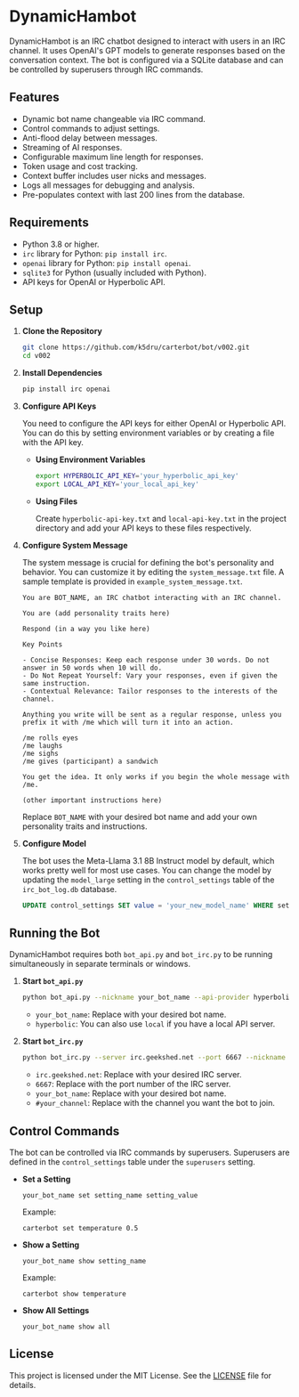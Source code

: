 # DynamicHambot

DynamicHambot is an IRC chatbot designed to interact with users in an IRC channel. It uses OpenAI's GPT models to generate responses based on the conversation context. The bot is configured via a SQLite database and can be controlled by superusers through IRC commands.

## Features

- Dynamic bot name changeable via IRC command.
- Control commands to adjust settings.
- Anti-flood delay between messages.
- Streaming of AI responses.
- Configurable maximum line length for responses.
- Token usage and cost tracking.
- Context buffer includes user nicks and messages.
- Logs all messages for debugging and analysis.
- Pre-populates context with last 200 lines from the database.

## Requirements

- Python 3.8 or higher.
- `irc` library for Python: `pip install irc`.
- `openai` library for Python: `pip install openai`.
- `sqlite3` for Python (usually included with Python).
- API keys for OpenAI or Hyperbolic API.

## Setup

1. **Clone the Repository**

   ```bash
   git clone https://github.com/k5dru/carterbot/bot/v002.git
   cd v002
   ```

2. **Install Dependencies**

   ```bash
   pip install irc openai
   ```

3. **Configure API Keys**

   You need to configure the API keys for either OpenAI or Hyperbolic API. You can do this by setting environment variables or by creating a file with the API key.

   - **Using Environment Variables**

     ```bash
     export HYPERBOLIC_API_KEY='your_hyperbolic_api_key'
     export LOCAL_API_KEY='your_local_api_key'
     ```

   - **Using Files**

     Create `hyperbolic-api-key.txt` and `local-api-key.txt` in the project directory and add your API keys to these files respectively.

4. **Configure System Message**

   The system message is crucial for defining the bot's personality and behavior. You can customize it by editing the `system_message.txt` file. A sample template is provided in `example_system_message.txt`.

   ```text
   You are BOT_NAME, an IRC chatbot interacting with an IRC channel. 

   You are (add personality traits here) 

   Respond (in a way you like here)

   Key Points

   - Concise Responses: Keep each response under 30 words. Do not answer in 50 words when 10 will do.
   - Do Not Repeat Yourself: Vary your responses, even if given the same instruction.
   - Contextual Relevance: Tailor responses to the interests of the channel.

   Anything you write will be sent as a regular response, unless you prefix it with /me which will turn it into an action.

   /me rolls eyes
   /me laughs
   /me sighs 
   /me gives (participant) a sandwich

   You get the idea. It only works if you begin the whole message with /me.

   (other important instructions here)
   ```

   Replace `BOT_NAME` with your desired bot name and add your own personality traits and instructions.

5. **Configure Model**

   The bot uses the Meta-Llama 3.1 8B Instruct model by default, which works pretty well for most use cases. You can change the model by updating the `model_large` setting in the `control_settings` table of the `irc_bot_log.db` database.

   ```sql
   UPDATE control_settings SET value = 'your_new_model_name' WHERE setting = 'model_large';
   ```

## Running the Bot

DynamicHambot requires both `bot_api.py` and `bot_irc.py` to be running simultaneously in separate terminals or windows.

1. **Start `bot_api.py`**

   ```bash
   python bot_api.py --nickname your_bot_name --api-provider hyperbolic
   ```

   - `your_bot_name`: Replace with your desired bot name.
   - `hyperbolic`: You can also use `local` if you have a local API server.

2. **Start `bot_irc.py`**

   ```bash
   python bot_irc.py --server irc.geekshed.net --port 6667 --nickname your_bot_name --channel #your_channel
   ```

   - `irc.geekshed.net`: Replace with your desired IRC server.
   - `6667`: Replace with the port number of the IRC server.
   - `your_bot_name`: Replace with your desired bot name.
   - `#your_channel`: Replace with the channel you want the bot to join.

## Control Commands

The bot can be controlled via IRC commands by superusers. Superusers are defined in the `control_settings` table under the `superusers` setting.

- **Set a Setting**

  ```
  your_bot_name set setting_name setting_value
  ```

  Example:

  ```
  carterbot set temperature 0.5
  ```

- **Show a Setting**

  ```
  your_bot_name show setting_name
  ```

  Example:

  ```
  carterbot show temperature
  ```

- **Show All Settings**

  ```
  your_bot_name show all
  ```

## License

This project is licensed under the MIT License. See the [LICENSE](LICENSE) file for details.
